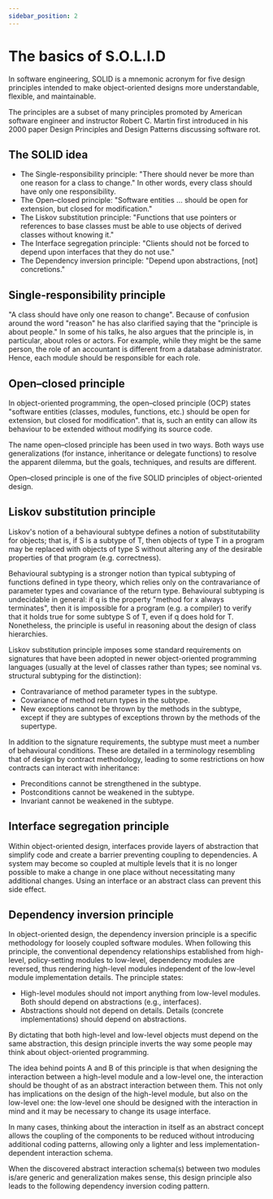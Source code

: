 ```yaml
---
sidebar_position: 2
---
```


# The basics of S.O.L.I.D

In software engineering, SOLID is a mnemonic acronym for five design principles intended to make object-oriented designs more understandable, 
flexible, and maintainable. 

The principles are a subset of many principles promoted by American software engineer and instructor Robert C. Martin first introduced 
in his 2000 paper Design Principles and Design Patterns discussing software rot.

## The SOLID idea

* The Single-responsibility principle: "There should never be more than one reason for a class to change." In other words, every class should have only one responsibility.
* The Open–closed principle: "Software entities ... should be open for extension, but closed for modification."
* The Liskov substitution principle: "Functions that use pointers or references to base classes must be able to use objects of derived classes without knowing it."
* The Interface segregation principle: "Clients should not be forced to depend upon interfaces that they do not use."
* The Dependency inversion principle: "Depend upon abstractions, [not] concretions."

## Single-responsibility principle

"A class should have only one reason to change".
Because of confusion around the word "reason" he has also clarified saying that the "principle is about people."
In some of his talks, he also argues that the principle is, in particular, about roles or actors. 
For example, while they might be the same person, the role of an accountant is different from a database administrator. 
Hence, each module should be responsible for each role.

## Open–closed principle

In object-oriented programming, the open–closed principle (OCP) states "software entities (classes, modules, functions, etc.) should be open for extension, but closed for modification".
that is, such an entity can allow its behaviour to be extended without modifying its source code.

The name open–closed principle has been used in two ways. Both ways use generalizations (for instance, inheritance or delegate functions) to resolve the apparent dilemma, but the goals, techniques, and results are different.

Open–closed principle is one of the five SOLID principles of object-oriented design.

## Liskov substitution principle

Liskov's notion of a behavioural subtype defines a notion of substitutability for objects; that is, 
if S is a subtype of T, then objects of type T in a program may be replaced with objects of type S without altering any of the desirable properties of that program (e.g. correctness).

Behavioural subtyping is a stronger notion than typical subtyping of functions defined in type theory, 
which relies only on the contravariance of parameter types and covariance of the return type. Behavioural subtyping is undecidable in general: 
if q is the property "method for x always terminates", 
then it is impossible for a program (e.g. a compiler) to verify that it holds true for some subtype S of T, even if q does hold for T. Nonetheless,
the principle is useful in reasoning about the design of class hierarchies.

Liskov substitution principle imposes some standard requirements on signatures that 
have been adopted in newer object-oriented programming languages 
(usually at the level of classes rather than types; see nominal vs. structural subtyping for the distinction):

* Contravariance of method parameter types in the subtype.
* Covariance of method return types in the subtype.
* New exceptions cannot be thrown by the methods in the subtype, except if they are subtypes of exceptions thrown by the methods of the supertype.

In addition to the signature requirements, the subtype must meet a number of behavioural conditions. These are detailed in a terminology resembling that of design by contract methodology, leading to some restrictions on how contracts can interact with inheritance:

* Preconditions cannot be strengthened in the subtype.
* Postconditions cannot be weakened in the subtype.
* Invariant cannot be weakened in the subtype.

## Interface segregation principle

Within object-oriented design, interfaces provide layers of abstraction that simplify code and create a barrier preventing coupling to dependencies. 
A system may become so coupled at multiple levels that it is no longer possible to make a change in one place without necessitating many additional changes.
Using an interface or an abstract class can prevent this side effect.

## Dependency inversion principle

In object-oriented design, the dependency inversion principle is a specific methodology for loosely coupled software modules. When following this principle, the conventional dependency relationships established from high-level, policy-setting modules to low-level, dependency modules are reversed, thus rendering high-level modules independent of the low-level module implementation details. The principle states:

* High-level modules should not import anything from low-level modules. Both should depend on abstractions (e.g., interfaces).
* Abstractions should not depend on details. Details (concrete implementations) should depend on abstractions.

By dictating that both high-level and low-level objects must depend on the same abstraction, this design principle inverts the way some people may think about object-oriented programming.

The idea behind points A and B of this principle is that when designing the interaction between a high-level module and a low-level one, the interaction should be thought of as an abstract interaction between them. This not only has implications on the design of the high-level module, but also on the low-level one: the low-level one should be designed with the interaction in mind and it may be necessary to change its usage interface.

In many cases, thinking about the interaction in itself as an abstract concept allows the coupling of the components to be reduced without introducing additional coding patterns, allowing only a lighter and less implementation-dependent interaction schema.

When the discovered abstract interaction schema(s) between two modules is/are generic and generalization makes sense, this design principle also leads to the following dependency inversion coding pattern.
